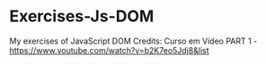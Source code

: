 # Exercises-Js-DOM

My exercises of JavaScript DOM
Credits: Curso em Vídeo
PART 1 - https://www.youtube.com/watch?v=b2K7eo5Jdj8&list